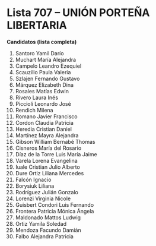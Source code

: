 # Lista 707 – UNIÓN PORTEÑA LIBERTARIA

**Candidatos (lista completa)**

1. Santoro Yamil Darío  
2. Muchart María Alejandra  
3. Campelo Leandro Ezequiel  
4. Scauzillo Paula Valeria  
5. Szlajen Fernando Gustavo  
6. Márquez Elizabeth Dina  
7. Rosales Matías Edwin  
8. Rivero Laura Inés  
9. Piccioli Leonardo José  
10. Rendich Milena  
11. Romano Javier Francisco  
12. Cordon Claudia Patricia  
13. Heredia Cristian Daniel  
14. Martínez Mayra Alejandra  
15. Gibson William Bernabé Thomas  
16. Cisneros María del Rosario  
17. Díaz de la Torre Luis María Jaime  
18. Varela Lorena Evangelina  
19. Iuale Cristian Julio Alberto  
20. Dure Ortiz Liliana Mercedes  
21. Falcón Ignacio  
22. Borysiuk Liliana  
23. Rodríguez Julián Gonzalo  
24. Lorenzi Virginia Nicole  
25. Guisbert Condori Luis Fernando  
26. Frontera Patricia Mónica Ángela  
27. Maldonado Mattos Ludwig  
28. Ortiz Yamila Soledad  
29. Mendoza Facundo Damián  
30. Falbo Alejandra Patricia  
